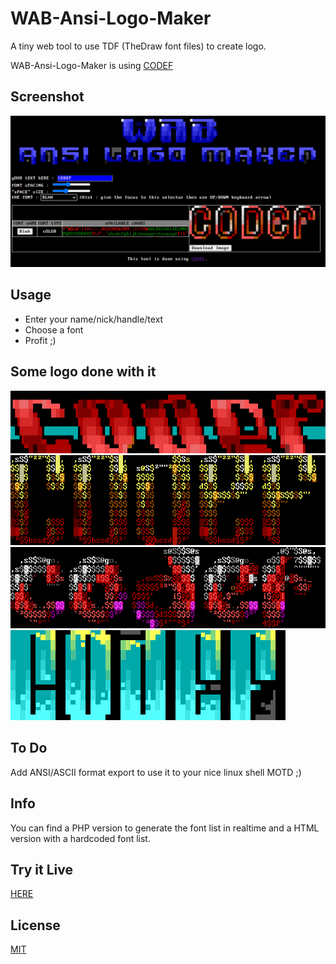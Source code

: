 # WAB-Ansi-Logo-Maker

A tiny web tool to use TDF (TheDraw font files) to create logo.

WAB-Ansi-Logo-Maker is using [CODEF](https://codef.santo.fr)

## Screenshot
![logo1](README_Medias/screenshot.png)

## Usage
- Enter your name/nick/handle/text
- Choose a font
- Profit ;)

## Some logo done with it
![logo1](README_Medias/logo1.png)
![logo2](README_Medias/logo2.png)
![logo3](README_Medias/logo3.png)
![logo4](README_Medias/logo4.png)

## To Do
Add ANSI/ASCII format export to use it to your nice linux shell MOTD ;)

## Info
You can find a PHP version to generate the font list in realtime and a HTML version with a hardcoded font list.

## Try it Live
[HERE](https://n0namen0.github.io/WAB_Ansi_Logo_Maker/)

## License
[MIT](https://choosealicense.com/licenses/mit/)
